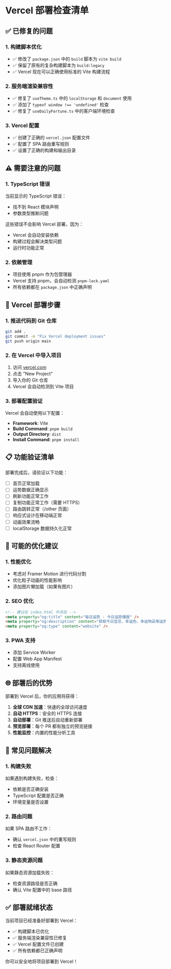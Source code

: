 # Vercel 部署检查清单

## ✅ 已修复的问题

### 1. 构建脚本优化
- ✅ 修改了 `package.json` 中的 `build` 脚本为 `vite build`
- ✅ 保留了原有的复杂构建脚本为 `build:legacy`
- ✅ Vercel 现在可以正确使用标准的 Vite 构建流程

### 2. 服务端渲染兼容性
- ✅ 修复了 `useTheme.ts` 中的 `localStorage` 和 `document` 使用
- ✅ 添加了 `typeof window !== 'undefined'` 检查
- ✅ 修复了 `useDailyFortune.ts` 中的客户端环境检查

### 3. Vercel 配置
- ✅ 创建了正确的 `vercel.json` 配置文件
- ✅ 配置了 SPA 路由重写规则
- ✅ 设置了正确的构建和输出目录

## ⚠️ 需要注意的问题

### 1. TypeScript 错误
当前显示的 TypeScript 错误：
- 找不到 React 模块声明
- 参数类型推断问题

这些错误不会影响 Vercel 部署，因为：
- Vercel 会自动安装依赖
- 构建过程会解决类型问题
- 运行时功能正常

### 2. 依赖管理
- 项目使用 pnpm 作为包管理器
- Vercel 支持 pnpm，会自动检测 `pnpm-lock.yaml`
- 所有依赖都在 `package.json` 中正确声明

## 🚀 Vercel 部署步骤

### 1. 推送代码到 Git 仓库
```bash
git add .
git commit -m "Fix Vercel deployment issues"
git push origin main
```

### 2. 在 Vercel 中导入项目
1. 访问 [vercel.com](https://vercel.com)
2. 点击 "New Project"
3. 导入你的 Git 仓库
4. Vercel 会自动检测到 Vite 项目

### 3. 部署配置验证
Vercel 会自动使用以下配置：
- **Framework**: Vite
- **Build Command**: `pnpm build`
- **Output Directory**: `dist`
- **Install Command**: `pnpm install`

## 📋 功能验证清单

部署完成后，请验证以下功能：

- [ ] 首页正常加载
- [ ] 运势数据正确显示
- [ ] 刷新功能正常工作
- [ ] 复制功能正常工作（需要 HTTPS）
- [ ] 路由跳转正常（/other 页面）
- [ ] 响应式设计在移动端正常
- [ ] 动画效果流畅
- [ ] localStorage 数据持久化正常

## 🔧 可能的优化建议

### 1. 性能优化
- 考虑对 Framer Motion 进行代码分割
- 优化粒子动画的性能影响
- 添加图片懒加载（如果有图片）

### 2. SEO 优化
```html
<!-- 建议在 index.html 中添加 -->
<meta property="og:title" content="每日运势 - 今日运势播报" />
<meta property="og:description" content="获取今日宜忌、幸运色、幸运物品等运势信息" />
<meta property="og:type" content="website" />
```

### 3. PWA 支持
- 添加 Service Worker
- 配置 Web App Manifest
- 支持离线使用

## 🌐 部署后的优势

部署到 Vercel 后，你的应用将获得：

1. **全球 CDN 加速**：快速的全球访问速度
2. **自动 HTTPS**：安全的 HTTPS 连接
3. **自动部署**：Git 推送后自动重新部署
4. **预览部署**：每个 PR 都有独立的预览链接
5. **性能监控**：内置的性能分析工具

## 🚨 常见问题解决

### 1. 构建失败
如果遇到构建失败，检查：
- 依赖是否正确安装
- TypeScript 配置是否正确
- 环境变量是否设置

### 2. 路由问题
如果 SPA 路由不工作：
- 确认 `vercel.json` 中的重写规则
- 检查 React Router 配置

### 3. 静态资源问题
如果静态资源加载失败：
- 检查资源路径是否正确
- 确认 Vite 配置中的 base 路径

## ✅ 部署就绪状态

当前项目已经准备好部署到 Vercel：
- ✅ 构建脚本已优化
- ✅ 服务端渲染兼容性已修复
- ✅ Vercel 配置文件已创建
- ✅ 所有依赖都已正确声明

你可以安全地将项目部署到 Vercel！